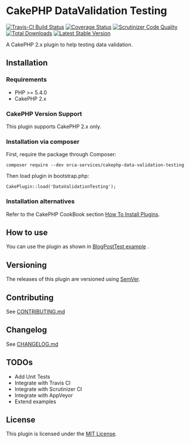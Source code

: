 # CakePHP DataValidation Testing

[![Travis-CI Build Status](https://travis-ci.org/your-name/plugin-name.png)](https://travis-ci.org/your-name/plugin-name)
[![Coverage Status](https://img.shields.io/coveralls/your-name/plugin-name.svg)](https://coveralls.io/r/your-name/plugin-name?branch=master)
[![Scrutinizer Code Quality](https://scrutinizer-ci.com/g/your-name/plugin-name/badges/quality-score.png?b=master)](https://scrutinizer-ci.com/g/your-name/plugin-name/?branch=master)
[![Total Downloads](https://poser.pugx.org/your-name/plugin-name/d/total.png)](https://packagist.org/packages/your-name/plugin-name)
[![Latest Stable Version](https://poser.pugx.org/your-name/plugin-name/v/stable.png)](https://packagist.org/packages/your-name/plugin-name)

A CakePHP 2.x plugin to help testing data validation.

## Installation

### Requirements

- PHP >= 5.4.0
- CakePHP 2.x

### CakePHP Version Support

This plugin supports CakePHP 2.x only.

### Installation via composer

First, require the package through Composer:

````
composer require --dev orca-services/cakephp-data-validation-testing
````

Then load plugin in bootstrap.php:

````
CakePlugin::load('DataValidationTesting');
````

### Installation alternatives

Refer to the CakePHP CookBook section
[How To Install Plugins](http://book.cakephp.org/2.0/en/plugins/how-to-install-plugins.html).

## How to use

You can use the plugin as shown in [BlogPostTest example](examples/BlogPostTest.php) .

## Versioning

The releases of this plugin are versioned using [SemVer](http://semver.org/).

## Contributing

See [CONTRIBUTING.md](CONTRIBUTING.md)

## Changelog

See [CHANGELOG.md](CHANGELOG.md)

## TODOs

- Add Unit Tests
- Integrate with Travis CI
- Integrate with Scrutinizer CI
- Integrate with AppVeyor
- Extend examples

## License

This plugin is licensed under the [MIT License](LICENSE).
